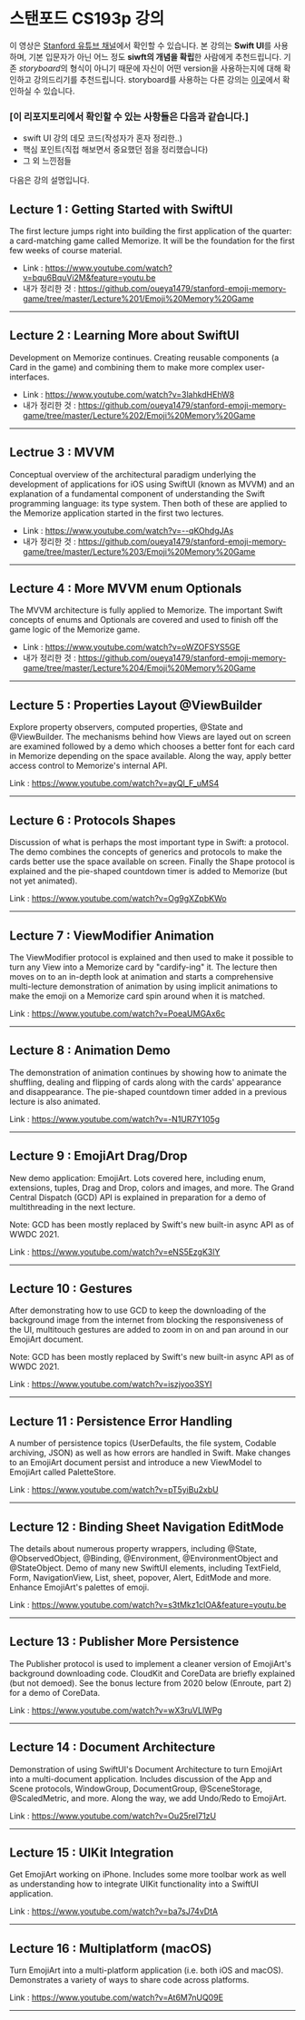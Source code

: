 # 스탠포드 CS193p 강의
이 영상은 [Stanford 유튜브 채널](https://www.youtube.com/c/stanford)에서 확인할 수 있습니다.
본 강의는 **Swift UI**를 사용하며, 기본 입문자가 아닌 어느 정도 **siwft의 개념을 확립**한 사람에게 추천드립니다.
기존 *storyboard*의 형식이 아니기 때문에 자신이 어떤 version을 사용하는지에 대해 확인하고 강의드리기를 추천드립니다. 
storyboard를 사용하는 다른 강의는 [이곳](https://www.youtube.com/watch?v=TZL5AmwuwlA&list=PL3d_SFOiG7_8ofjyKzX6Nl1wZehbdiZC_)에서 확인하실 수 있습니다.

### [이 리포지토리에서 확인할 수 있는 사항들은 다음과 같습니다.]
- swift UI 강의 데모 코드(작성자가 혼자 정리한..)
- 핵심 포인트(직접 해보면서 중요했던 점을 정리했습니다)
- 그 외 느낀점들

다음은 강의 설명입니다.

## Lecture 1 : Getting Started with SwiftUI
The first lecture jumps right into building the first application of the quarter: a card-matching game called Memorize.  It will be the foundation for the first few weeks of course material.

- Link : https://www.youtube.com/watch?v=bqu6BquVi2M&feature=youtu.be
- 내가 정리한 것 : https://github.com/oueya1479/stanford-emoji-memory-game/tree/master/Lecture%201/Emoji%20Memory%20Game

---

## Lecture 2 : Learning More about SwiftUI
Development on Memorize continues.  Creating reusable components (a Card in the game) and combining them to make more complex user-interfaces.

- Link : https://www.youtube.com/watch?v=3lahkdHEhW8
- 내가 정리한 것 : https://github.com/oueya1479/stanford-emoji-memory-game/tree/master/Lecture%202/Emoji%20Memory%20Game

---

## Lectrue 3 : MVVM
Conceptual overview of the architectural paradigm underlying the development of applications for iOS using SwiftUI (known as MVVM) and an explanation of a fundamental component of understanding the Swift programming language: its type system.  Then both of these are applied to the Memorize application started in the first two lectures.

- Link : https://www.youtube.com/watch?v=--qKOhdgJAs
- 내가 정리한 것 : https://github.com/oueya1479/stanford-emoji-memory-game/tree/master/Lecture%203/Emoji%20Memory%20Game

---

## Lecture 4 : More MVVM enum Optionals
The MVVM architecture is fully applied to Memorize.  The important Swift concepts of enums and Optionals are covered and used to finish off the game logic of the Memorize game.

- Link : https://www.youtube.com/watch?v=oWZOFSYS5GE
- 내가 정리한 것 : https://github.com/oueya1479/stanford-emoji-memory-game/tree/master/Lecture%204/Emoji%20Memory%20Game

---

## Lecture 5 : Properties Layout @ViewBuilder
Explore property observers, computed properties, @State and @ViewBuilder.  The mechanisms behind how Views are layed out on screen are examined followed by a demo which chooses a better font for each card in Memorize depending on the space available.  Along the way, apply better access control to Memorize's internal API.

Link : https://www.youtube.com/watch?v=ayQl_F_uMS4

---

## Lecture 6 : Protocols Shapes
Discussion of what is perhaps the most important type in Swift: a protocol.  The demo combines the concepts of generics and protocols to make the cards better use the space available on screen.  Finally the Shape protocol is explained and the pie-shaped countdown timer is added to Memorize (but not yet animated).

Link : https://www.youtube.com/watch?v=Og9gXZpbKWo

---

## Lecture 7 : ViewModifier Animation
The ViewModifier protocol is explained and then used to make it possible to turn any View into a Memorize card by "cardify-ing" it.  The lecture then moves on to an in-depth look at animation and starts a comprehensive multi-lecture demonstration of animation by using implicit animations to make the emoji on a Memorize card spin around when it is matched.

Link : https://www.youtube.com/watch?v=PoeaUMGAx6c

---

## Lecture 8 : Animation Demo
The demonstration of animation continues by showing how to animate the shuffling, dealing and flipping of cards along with the cards' appearance and disappearance.  The pie-shaped countdown timer added in a previous lecture is also animated.

Link : https://www.youtube.com/watch?v=-N1UR7Y105g

---

## Lecture 9 : EmojiArt Drag/Drop
New demo application: EmojiArt. Lots covered here, including enum, extensions, tuples, Drag and Drop, colors and images, and more.  The Grand Central Dispatch (GCD) API is explained in preparation for a demo of multithreading in the next lecture.

Note: GCD has been mostly replaced by Swift's new built-in async API as of WWDC 2021.

Link : https://www.youtube.com/watch?v=eNS5EzgK3lY

---

## Lecture 10 : Gestures
After demonstrating how to use GCD to keep the downloading of the background image from the internet from blocking the responsiveness of the UI, multitouch gestures are added to zoom in on and pan around in our EmojiArt document.

Note: GCD has been mostly replaced by Swift's new built-in async API as of WWDC 2021.

Link : https://www.youtube.com/watch?v=iszjyoo3SYI

---

## Lecture 11 : Persistence Error Handling
A number of persistence topics (UserDefaults, the file system, Codable archiving, JSON) as well as how errors are handled in Swift.  Make changes to an EmojiArt document persist and introduce a new ViewModel to EmojiArt called PaletteStore.

Link : https://www.youtube.com/watch?v=pT5yiBu2xbU

---

## Lecture 12 : Binding Sheet Navigation EditMode
The details about numerous property wrappers, including @State, @ObservedObject, @Binding, @Environment, @EnvironmentObject and @StateObject.  Demo of many new SwiftUI elements, including TextField, Form, NavigationView, List, sheet, popover, Alert, EditMode and more.  Enhance EmojiArt's palettes of emoji.

Link : https://www.youtube.com/watch?v=s3tMkz1clOA&feature=youtu.be

---

## Lecture 13 : Publisher More Persistence
The Publisher protocol is used to implement a cleaner version of EmojiArt's background downloading code.  CloudKit and CoreData are briefly explained (but not demoed).  See the bonus lecture from 2020 below (Enroute, part 2) for a demo of CoreData.

Link : https://www.youtube.com/watch?v=wX3ruVLlWPg

---

## Lecture 14 : Document Architecture
Demonstration of using SwiftUI's Document Architecture to turn EmojiArt into a multi-document application.  Includes discussion of the App and Scene protocols, WindowGroup, DocumentGroup, @SceneStorage, @ScaledMetric, and more.  Along the way, we add Undo/Redo to EmojiArt.

Link : https://www.youtube.com/watch?v=Ou25reI71zU

---

## Lecture 15 : UIKit Integration
Get EmojiArt working on iPhone.  Includes some more toolbar work as well as understanding how to integrate UIKit functionality into a SwiftUI application.

Link : https://www.youtube.com/watch?v=ba7sJ74vDtA

---

## Lecture 16 : Multiplatform (macOS)
Turn EmojiArt into a multi-platform application (i.e. both iOS and macOS).  Demonstrates a variety of ways to share code across platforms.

Link : https://www.youtube.com/watch?v=At6M7nUQ09E

---
